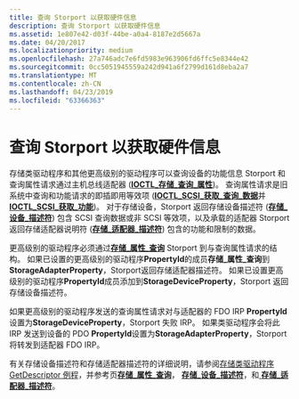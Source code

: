```yaml
---
title: 查询 Storport 以获取硬件信息
description: 查询 Storport 以获取硬件信息
ms.assetid: 1e807e42-d03f-44be-a0a4-8187e2d5667a
ms.date: 04/20/2017
ms.localizationpriority: medium
ms.openlocfilehash: 27a746adc7e6fd5983e963906fd6ffc5e8344e42
ms.sourcegitcommit: 0cc5051945559a242d941a6f2799d161d8eba2a7
ms.translationtype: MT
ms.contentlocale: zh-CN
ms.lasthandoff: 04/23/2019
ms.locfileid: "63366363"
---
```

# <a name="querying-storport-for-hardware-information"></a>查询 Storport 以获取硬件信息


存储类驱动程序和其他更高级别的驱动程序可以查询设备的功能信息 Storport 和查询属性请求通过主机总线适配器 ([**IOCTL\_存储\_查询\_属性**](https://msdn.microsoft.com/library/windows/hardware/ff560590))。 查询属性请求是旧系统中查询和功能请求的即插即用等效项 ([**IOCTL\_SCSI\_获取\_查询\_数据**](https://msdn.microsoft.com/library/windows/hardware/ff560509)并[ **IOCTL\_SCSI\_获取\_功能**](https://msdn.microsoft.com/library/windows/hardware/ff560502))。 对于存储设备，Storport 返回存储设备描述符 ([**存储\_设备\_描述符**](https://msdn.microsoft.com/library/windows/hardware/ff566971)) 包含 SCSI 查询数据或非 SCSI 等效项，以及承载的适配器 Storport 返回存储适配器说明符 ([**存储\_适配器\_描述符**](https://msdn.microsoft.com/library/windows/hardware/ff566346)) 包含的功能和限制的数据。

更高级别的驱动程序必须通过[**存储\_属性\_查询**](https://msdn.microsoft.com/library/windows/hardware/ff566997) Storport 到与查询属性请求的结构。 如果已设置的更高级别的驱动程序**PropertyId**的成员**存储\_属性\_查询**到**StorageAdapterProperty**，Storport返回存储适配器描述符。 如果已设置更高级别的驱动程序**PropertyId**成员添加到**StorageDeviceProperty**，Storport 返回存储设备描述符。

如果更高级别的驱动程序发送的查询属性请求对与适配器的 FDO IRP **PropertyId**设置为**StorageDeviceProperty**，Storport 失败 IRP。 如果类驱动程序会将此 IRP 发送到设备的 PDO **PropertyId**设置为**StorageAdapterProperty**，Storport 将转发到适配器 FDO IRP。

有关存储设备描述符和存储适配器描述符的详细说明，请参阅[存储类驱动程序 GetDescriptor 例程](storage-class-driver-s-getdescriptor-routine.md)，并参考页[**存储\_属性\_查询**](https://msdn.microsoft.com/library/windows/hardware/ff566997)， [**存储\_设备\_描述符**](https://msdn.microsoft.com/library/windows/hardware/ff566971)，和[ **存储\_适配器\_描述符**](https://msdn.microsoft.com/library/windows/hardware/ff566346)。

 

 




